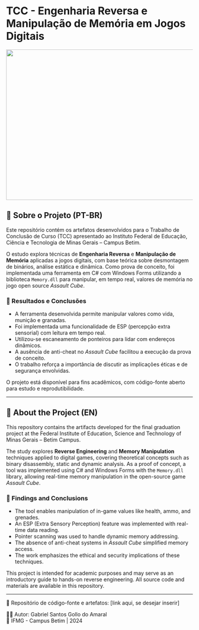 # TCC - Engenharia Reversa e Manipulação de Memória em Jogos Digitais

<div align="center">
    <img align="center" height="405" width="720" src="https://github.com/gabrielgollo/AssaultCubeTrainer/blob/main/media/poc-demo-with-ac.gif">
</div>

## 📌 Sobre o Projeto (PT-BR)

Este repositório contém os artefatos desenvolvidos para o Trabalho de Conclusão de Curso (TCC) apresentado ao Instituto Federal de Educação, Ciência e Tecnologia de Minas Gerais – Campus Betim.

O estudo explora técnicas de **Engenharia Reversa** e **Manipulação de Memória** aplicadas a jogos digitais, com base teórica sobre desmontagem de binários, análise estática e dinâmica. Como prova de conceito, foi implementada uma ferramenta em C# com Windows Forms utilizando a biblioteca `Memory.dll` para manipular, em tempo real, valores de memória no jogo open source *Assault Cube*.

### 🧪 Resultados e Conclusões

- A ferramenta desenvolvida permite manipular valores como vida, munição e granadas.
- Foi implementada uma funcionalidade de ESP (percepção extra sensorial) com leitura em tempo real.
- Utilizou-se escaneamento de ponteiros para lidar com endereços dinâmicos.
- A ausência de anti-cheat no *Assault Cube* facilitou a execução da prova de conceito.
- O trabalho reforça a importância de discutir as implicações éticas e de segurança envolvidas.

O projeto está disponível para fins acadêmicos, com código-fonte aberto para estudo e reprodutibilidade.

---

## 📌 About the Project (EN)

This repository contains the artifacts developed for the final graduation project at the Federal Institute of Education, Science and Technology of Minas Gerais – Betim Campus.

The study explores **Reverse Engineering** and **Memory Manipulation** techniques applied to digital games, covering theoretical concepts such as binary disassembly, static and dynamic analysis. As a proof of concept, a tool was implemented using C# and Windows Forms with the `Memory.dll` library, allowing real-time memory manipulation in the open-source game *Assault Cube*.

### 🧪 Findings and Conclusions

- The tool enables manipulation of in-game values like health, ammo, and grenades.
- An ESP (Extra Sensory Perception) feature was implemented with real-time data reading.
- Pointer scanning was used to handle dynamic memory addressing.
- The absence of anti-cheat systems in *Assault Cube* simplified memory access.
- The work emphasizes the ethical and security implications of these techniques.

This project is intended for academic purposes and may serve as an introductory guide to hands-on reverse engineering. All source code and materials are available in this repository.

---

📁 Repositório de código-fonte e artefatos: [link aqui, se desejar inserir]

🧑‍🎓 Autor: Gabriel Santos Gollo do Amaral  
🏫 IFMG - Campus Betim | 2024
